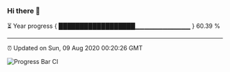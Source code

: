 ### Hi there 👋

⏳ Year progress { ██████████████████▁▁▁▁▁▁▁▁▁▁▁▁ } 60.39 %

---

⏰ Updated on Sun, 09 Aug 2020 00:20:26 GMT

![Progress Bar CI](https://github.com/liununu/liununu/workflows/Progress%20Bar%20CI/badge.svg)
